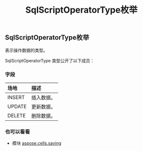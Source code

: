 ﻿---
title: SqlScriptOperatorType枚举
second_title: Aspose.Cells for Python via .NET API 参考资料
description:
type: docs
weight: 30
url: /zh/python-net/aspose.cells.saving/sqlscriptoperatortype/
is_root: false
---
##  SqlScriptOperatorType枚举
表示操作数据的类型。



SqlScriptOperatorType 类型公开了以下成员：

### 字段
|场地|描述|
| :- | :- |
| INSERT |插入数据。|
| UPDATE |更新数据。|
| DELETE |删除数据。|



### 也可以看看
* 模块 [aspose.cells.saving](..)
